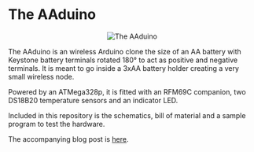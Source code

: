 # The AAduino

<p align="center">
  <img src="https://raw.githubusercontent.com/kanflo/aaduino/master/aaduino.jpg" alt="The AAduino"/>
</p>

The AAduino is an wireless Arduino clone the size of an AA battery with Keystone battery terminals rotated 180° to act as positive and negative terminals. It is meant to go inside a 3xAA battery holder creating a very small wireless node.

Powered by an ATMega328p, it is fitted with an RFM69C companion, two DS18B20 temperature sensors and an indicator LED.

Included in this repository is the schematics, bill of material and a sample program to test the hardware.

The accompanying blog post is [here](http://johan.kanflo.com/the-aaduino).
